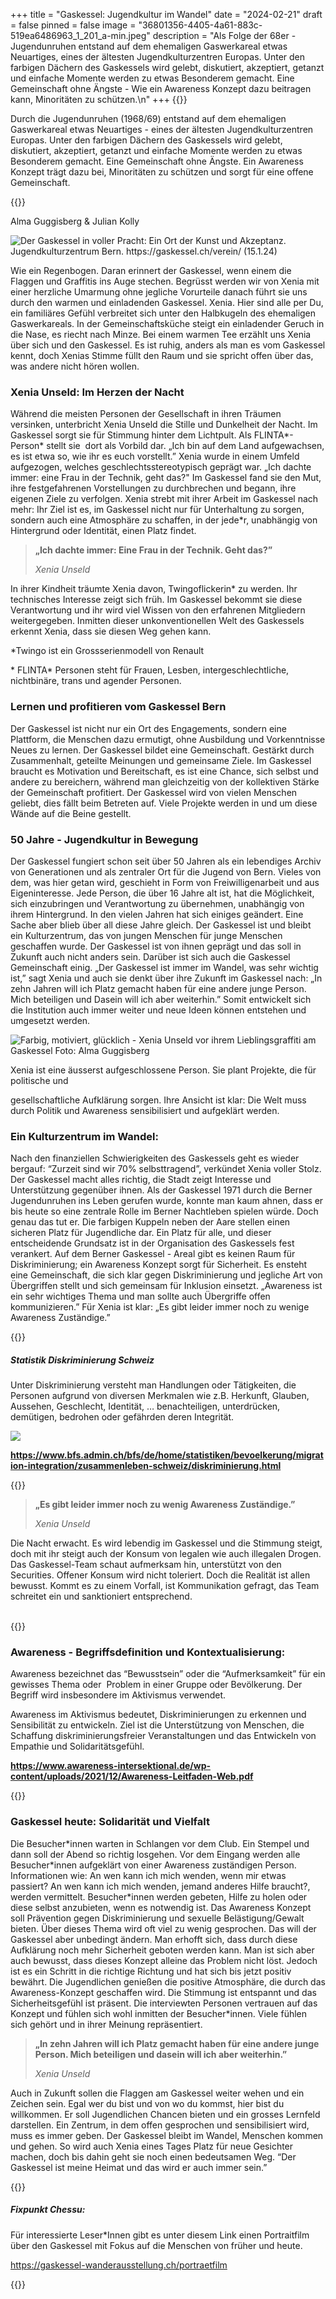 +++
title = "Gaskessel: Jugendkultur im Wandel"
date = "2024-02-21"
draft = false
pinned = false
image = "36801356-4405-4a61-883c-519ea6486963_1_201_a-min.jpeg"
description = "Als Folge der 68er - Jugendunruhen entstand auf dem ehemaligen Gaswerkareal etwas Neuartiges, eines der ältesten Jugendkulturzentren Europas. Unter den farbigen Dächern des Gaskessels wird gelebt, diskutiert, akzeptiert, getanzt und einfache Momente werden zu etwas Besonderem gemacht. Eine Gemeinschaft ohne Ängste - Wie ein Awareness Konzept dazu beitragen kann, Minoritäten zu schützen.\n"
+++
{{<lead>}}

Durch die Jugendunruhen (1968/69) entstand auf dem ehemaligen Gaswerkareal etwas Neuartiges - eines der ältesten Jugendkulturzentren Europas. Unter den farbigen Dächern des Gaskessels wird gelebt, diskutiert, akzeptiert, getanzt und einfache Momente werden zu etwas Besonderem gemacht. Eine Gemeinschaft ohne Ängste. Ein Awareness Konzept trägt dazu bei, Minoritäten zu schützen und sorgt für eine offene Gemeinschaft.

{{</lead>}}

Alma Guggisberg & Julian Kolly

![Der Gaskessel in voller Pracht: Ein Ort der Kunst und Akzeptanz. Jugendkulturzentrum Bern. https://gaskessel.ch/verein/ (15.1.24)](36801356-4405-4a61-883c-519ea6486963_1_201_a-min.jpeg)

Wie ein Regenbogen. Daran erinnert der Gaskessel, wenn einem die Flaggen und Graffitis ins Auge stechen. Begrüsst werden wir von Xenia mit einer herzliche Umarmung ohne jegliche Vorurteile danach führt sie uns durch den warmen und einladenden Gaskessel. Xenia. Hier sind alle per Du, ein familiäres Gefühl verbreitet sich unter den Halbkugeln des ehemaligen Gaswerkareals. In der Gemeinschaftsküche steigt ein einladender Geruch in die Nase, es riecht nach Minze. Bei einem warmen Tee erzählt uns Xenia über sich und den Gaskessel. Es ist ruhig, anders als man es vom Gaskessel kennt, doch Xenias Stimme füllt den Raum und sie spricht offen über das, was andere nicht hören wollen. 

### Xenia Unseld: Im Herzen der Nacht

Während die meisten Personen der Gesellschaft in ihren Träumen versinken, unterbricht Xenia Unseld die Stille und Dunkelheit der Nacht. Im Gaskessel sorgt sie für Stimmung hinter dem Lichtpult. Als FLINTA\*- Person\* stellt sie  dort als Vorbild dar. „Ich bin auf dem Land aufgewachsen, es ist etwa so, wie ihr es euch vorstellt.” Xenia wurde in einem Umfeld aufgezogen, welches geschlechtsstereotypisch geprägt war. „Ich dachte immer: eine Frau in der Technik, geht das?" Im Gaskessel fand sie den Mut, ihre festgefahrenen Vorstellungen zu durchbrechen und begann, ihre eigenen Ziele zu verfolgen. Xenia strebt mit ihrer Arbeit im Gaskessel nach mehr: Ihr Ziel ist es, im Gaskessel nicht nur für Unterhaltung zu sorgen, sondern auch eine Atmosphäre zu schaffen, in der jede*r, unabhängig von Hintergrund oder Identität, einen Platz findet.

> **„Ich dachte immer: Eine Frau in der Technik. Geht das?”**
>
> *Xenia Unseld*

In ihrer Kindheit träumte Xenia davon, Twingoflickerin* zu werden. Ihr technisches Interesse zeigt sich früh. Im Gaskessel bekommt sie diese Verantwortung und ihr wird viel Wissen von den erfahrenen Mitgliedern weitergegeben. Inmitten dieser unkonventionellen Welt des Gaskessels erkennt Xenia, dass sie diesen Weg gehen kann.

\*Twingo ist ein Grossserienmodell von Renault

\* FLINTA\* Personen steht für Frauen, Lesben, intergeschlechtliche, nichtbinäre, trans und agender Personen.

### Lernen und profitieren vom Gaskessel Bern

Der Gaskessel ist nicht nur ein Ort des Engagements, sondern eine Plattform, die Menschen dazu ermutigt, ohne Ausbildung und Vorkenntnisse Neues zu lernen. Der Gaskessel bildet eine Gemeinschaft. Gestärkt durch Zusammenhalt, geteilte Meinungen und gemeinsame Ziele. Im Gaskessel braucht es Motivation und Bereitschaft, es ist eine Chance, sich selbst und andere zu bereichern, während man gleichzeitig von der kollektiven Stärke der Gemeinschaft profitiert. Der Gaskessel wird von vielen Menschen geliebt, dies fällt beim Betreten auf. Viele Projekte werden in und um diese Wände auf die Beine gestellt.

### 50 Jahre - Jugendkultur in Bewegung

Der Gaskessel fungiert schon seit über 50 Jahren als ein lebendiges Archiv von Generationen und als zentraler Ort für die Jugend von Bern. Vieles von dem, was hier getan wird, geschieht in Form von Freiwilligenarbeit und aus Eigeninteresse. Jede Person, die über 16 Jahre alt ist, hat die Möglichkeit, sich einzubringen und Verantwortung zu übernehmen, unabhängig von ihrem Hintergrund. In den vielen Jahren hat sich einiges geändert. Eine Sache aber blieb über all diese Jahre gleich. Der Gaskessel ist und bleibt ein Kulturzentrum, das von jungen Menschen für junge Menschen geschaffen wurde. Der Gaskessel ist von ihnen geprägt und das soll in Zukunft auch nicht anders sein. Darüber ist sich auch die Gaskessel Gemeinschaft einig. „Der Gaskessel ist immer im Wandel, was sehr wichtig ist,” sagt Xenia und auch sie denkt über ihre Zukunft im Gaskessel nach: „In zehn Jahren will ich Platz gemacht haben für eine andere junge Person. Mich beteiligen und Dasein will ich aber weiterhin.” Somit entwickelt sich die Institution auch immer weiter und neue Ideen können entstehen und umgesetzt werden.   

![Farbig, motiviert, glücklich - Xenia Unseld vor ihrem Lieblingsgraffiti am Gaskessel Foto: Alma Guggisberg](img_2751-min.jpg)

Xenia ist eine äusserst aufgeschlossene Person. Sie plant Projekte, die für politische und 

gesellschaftliche Aufklärung sorgen. Ihre Ansicht ist klar: Die Welt muss durch Politik und Awareness sensibilisiert und aufgeklärt werden.

### Ein Kulturzentrum im Wandel:

Nach den finanziellen Schwierigkeiten des Gaskessels geht es wieder bergauf: “Zurzeit sind wir 70% selbsttragend”, verkündet Xenia voller Stolz. Der Gaskessel macht alles richtig, die Stadt zeigt Interesse und Unterstützung gegenüber ihnen. Als der Gaskessel 1971 durch die Berner Jugendunruhen ins Leben gerufen wurde, konnte man kaum ahnen, dass er bis heute so eine zentrale Rolle im Berner Nachtleben spielen würde. Doch genau das tut er. Die farbigen Kuppeln neben der Aare stellen einen sicheren Platz für Jugendliche dar. Ein Platz für alle, und dieser entscheidende Grundsatz ist in der Organisation des Gaskessels fest verankert. Auf dem Berner Gaskessel - Areal gibt es keinen Raum für Diskriminierung; ein Awareness Konzept sorgt für Sicherheit. Es ensteht eine Gemeinschaft, die sich klar gegen Diskriminierung und jegliche Art von Übergriffen stellt und sich gemeinsam für Inklusion einsetzt. „Awareness ist ein sehr wichtiges Thema und man sollte auch Übergriffe offen kommunizieren.” Für Xenia ist klar: „Es gibt leider immer noch zu wenige Awareness Zuständige.”

{{<box>}}

##### Statistik Diskriminierung Schweiz

Unter Diskriminierung versteht man Handlungen oder Tätigkeiten, die Personen aufgrund von diversen Merkmalen wie z.B. Herkunft, Glauben, Aussehen, Geschlecht, Identität, … benachteiligen, unterdrücken, demütigen, bedrohen oder gefährden deren Integrität.

![](gr-d-01.05.08.06.01-su.png)

**<https://www.bfs.admin.ch/bfs/de/home/statistiken/bevoelkerung/migration-integration/zusammenleben-schweiz/diskriminierung.html>**

{{</box>}}

> **„Es gibt leider immer noch zu wenig Awareness Zuständige.”**
>
> *Xenia Unseld*

Die Nacht erwacht. Es wird lebendig im Gaskessel und die Stimmung steigt, doch mit ihr steigt auch der Konsum von legalen wie auch illegalen Drogen. Das Gaskessel-Team schaut aufmerksam hin, unterstützt von den Securities. Offener Konsum wird nicht toleriert. Doch die Realität ist allen bewusst. Kommt es zu einem Vorfall, ist Kommunikation gefragt, das Team schreitet ein und sanktioniert entsprechend. 

\
{{<box>}}

### Awareness - Begriffsdefinition und Kontextualisierung:

Awareness bezeichnet das “Bewusstsein” oder die “Aufmerksamkeit” für ein gewisses Thema oder  Problem in einer Gruppe oder Bevölkerung. Der Begriff wird insbesondere im Aktivismus verwendet. 

Awareness im Aktivismus bedeutet, Diskriminierungen zu erkennen und Sensibilität zu entwickeln. Ziel ist die Unterstützung von Menschen, die Schaffung diskriminierungsfreier Veranstaltungen und das Entwickeln von Empathie und Solidaritätsgefühl. 

**<https://www.awareness-intersektional.de/wp-content/uploads/2021/12/Awareness-Leitfaden-Web.pdf>**

{{</box>}}

### Gaskessel heute: Solidarität und Vielfalt

Die Besucher\*innen warten in Schlangen vor dem Club. Ein Stempel und dann soll der Abend so richtig losgehen. Vor dem Eingang werden alle Besucher\*innen aufgeklärt von einer Awareness zuständigen Person. Informationen wie: An wen kann ich mich wenden, wenn mir etwas passiert? An wen kann ich mich wenden, jemand anderes Hilfe braucht?, werden vermittelt. Besucher\*innen werden gebeten, Hilfe zu holen oder diese selbst anzubieten, wenn es notwendig ist. Das Awareness Konzept soll Prävention gegen Diskriminierung und sexuelle Belästigung/Gewalt bieten. Über dieses Thema wird oft viel zu wenig gesprochen. Das will der Gaskessel aber unbedingt ändern. Man erhofft sich, dass durch diese Aufklärung noch mehr Sicherheit geboten werden kann. Man ist sich aber auch bewusst, dass dieses Konzept alleine das Problem nicht löst. Jedoch ist es ein Schritt in die richtige Richtung und hat sich bis jetzt positiv bewährt. Die Jugendlichen genießen die positive Atmosphäre, die durch das Awareness-Konzept geschaffen wird. Die Stimmung ist entspannt und das Sicherheitsgefühl ist präsent. Die interviewten Personen vertrauen auf das Konzept und fühlen sich wohl inmitten der Besucher\*innen. Viele fühlen sich gehört und in ihrer Meinung repräsentiert.

> **„In zehn Jahren will ich Platz gemacht haben für eine andere junge Person. Mich beteiligen und dasein will ich aber weiterhin.”** 
>
> *Xenia Unseld*

Auch in Zukunft sollen die Flaggen am Gaskessel weiter wehen und ein Zeichen sein. Egal wer du bist und von wo du kommst, hier bist du willkommen. Er soll Jugendlichen Chancen bieten und ein grosses Lernfeld darstellen. Ein Zentrum, in dem offen gesprochen und sensibilisiert wird, muss es immer geben. Der Gaskessel bleibt im Wandel, Menschen kommen und gehen. So wird auch Xenia eines Tages Platz für neue Gesichter machen, doch bis dahin geht sie noch einen bedeutsamen Weg. “Der Gaskessel ist meine Heimat und das wird er auch immer sein.”

{{<box>}}

##### Fixpunkt Chessu:

Für interessierte Leser*Innen gibt es unter diesem Link einen Portraitfilm über den Gaskessel mit Fokus auf die Menschen von früher und heute.

<https://gaskessel-wanderausstellung.ch/portraetfilm>

{{</box>}}